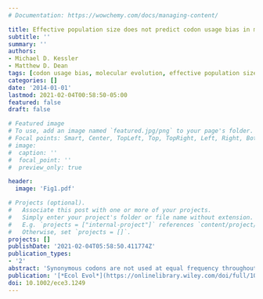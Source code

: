 ```yaml
---
# Documentation: https://wowchemy.com/docs/managing-content/

title: Effective population size does not predict codon usage bias in mammals
subtitle: ''
summary: ''
authors:
- Michael D. Kessler
- Matthew D. Dean
tags: [codon usage bias, molecular evolution, effective population size, Ne, Mammals, Phylogeny]
categories: []
date: '2014-01-01'
lastmod: 2021-02-04T00:58:50-05:00
featured: false
draft: false

# Featured image
# To use, add an image named `featured.jpg/png` to your page's folder.
# Focal points: Smart, Center, TopLeft, Top, TopRight, Left, Right, BottomLeft, Bottom, BottomRight.
# image:
#  caption: ''
#  focal_point: ''
#  preview_only: true

header:
  image: 'Fig1.pdf'

# Projects (optional).
#   Associate this post with one or more of your projects.
#   Simply enter your project's folder or file name without extension.
#   E.g. `projects = ["internal-project"]` references `content/project/deep-learning/index.md`.
#   Otherwise, set `projects = []`.
projects: []
publishDate: '2021-02-04T05:58:50.411774Z'
publication_types:
- '2'
abstract: 'Synonymous codons are not used at equal frequency throughout the genome, a phenomenon termed codon usage bias (CUB). It is often assumed that interspecific variation in the intensity of CUB is related to species differences in effective population sizes (Ne), with selection on CUB operating less efficiently in species with small Ne. Here, we specifically ask whether variation in Ne predicts differences in CUB in mammals and report two main findings. First, across 41 mammalian genomes, CUB was not correlated with two indirect proxies of Ne (body mass and generation time), even though there was statistically significant evidence of selection shaping CUB across all species. Interestingly, autosomal genes showed higher codon usage bias compared to X‐linked genes, and high‐recombination genes showed higher codon usage bias compared to low recombination genes, suggesting intraspecific variation in Ne predicts variation in CUB. Second, across six mammalian species with genetic estimates of Ne (human, chimpanzee, rabbit, and three mouse species: Mus musculus, M. domesticus, and M. castaneus), Ne and CUB were weakly and inconsistently correlated. At least in mammals, interspecific divergence in Ne does not strongly predict variation in CUB. One hypothesis is that each species responds to a unique distribution of selection coefficients, confounding any straightforward link between Ne and CUB.'
publication: '[*Ecol Evol*](https://onlinelibrary.wiley.com/doi/full/10.1002/ece3.1249)'
doi: 10.1002/ece3.1249
---
```

